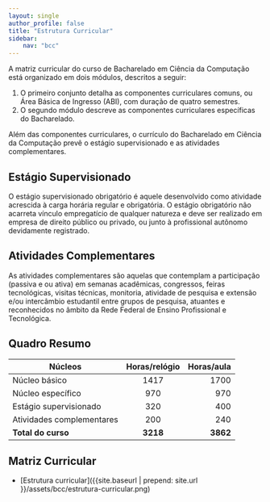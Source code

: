 ```yaml
---
layout: single
author_profile: false
title: "Estrutura Curricular"
sidebar:
    nav: "bcc"
---
```



A matriz curricular do curso de Bacharelado em Ciência da Computação está organizado em dois 
módulos, descritos a seguir: 
1. O primeiro conjunto detalha as componentes curriculares comuns, ou Área Básica de Ingresso (ABI), com duração de quatro semestres. 
2. O segundo módulo descreve as componentes curriculares específicas do Bacharelado. 

Além das componentes curriculares, o currículo do Bacharelado em Ciência da Computação prevê o estágio supervisionado e as atividades complementares.

## Estágio Supervisionado

O estágio supervisionado obrigatório é aquele desenvolvido como atividade acrescida à carga horária regular e obrigatória. O estágio obrigatório não acarreta vínculo empregatício de qualquer natureza e deve ser realizado em empresa de direito público ou privado, ou junto à profissional autônomo devidamente registrado.

## Atividades Complementares

As atividades complementares são aquelas que contemplam a participação (passiva e ou ativa) em semanas acadêmicas, congressos, feiras tecnológicas, visitas técnicas, monitoria, atividade de pesquisa e extensão e/ou intercâmbio estudantil entre grupos de pesquisa, atuantes e reconhecidos no âmbito da Rede Federal de Ensino Profissional e Tecnológica.

## Quadro Resumo

| Núcleos        | Horas/relógio           | Horas/aula |
| ------------- |:-------------:| -----:|
| Núcleo básico    | 1417 | 1700 |
| Núcleo específico      | 970      |   970 |
| Estágio supervisionado | 320 | 400 |
| Atividades complementares | 200 | 240 |
| **Total do curso** | **3218** | **3862** |

## Matriz Curricular

- [Estrutura curricular]({{site.baseurl | prepend: site.url }}/assets/bcc/estrutura-curricular.png)